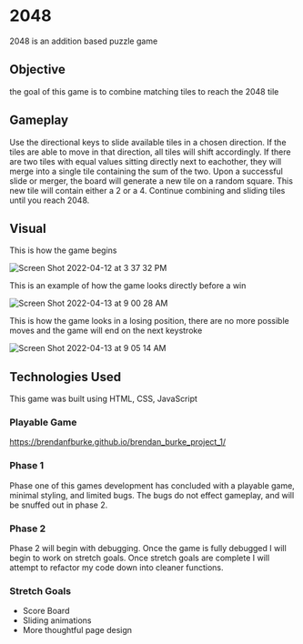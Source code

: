 # 2048

2048 is an addition based puzzle game

## Objective

the goal of this game is to combine matching tiles to reach the 2048 tile

## Gameplay

Use the directional keys to slide available tiles in a chosen direction. If the tiles are able to move in that direction, all tiles will shift accordingly. If there are two tiles with equal values sitting directly next to eachother, they will merge into a single tile containing the sum of the two. Upon a successful slide or merger, the board will generate a new tile on a random square. This new tile will contain either a 2 or a 4. Continue combining and sliding tiles until you reach 2048.

## Visual

This is how the game begins

![Screen Shot 2022-04-12 at 3 37 32 PM](https://user-images.githubusercontent.com/101018068/163042300-c32265db-bcc7-49eb-b794-70c5032d3199.png)

This is an example of how the game looks directly before a win

![Screen Shot 2022-04-13 at 9 00 28 AM](https://user-images.githubusercontent.com/101018068/163186074-f79ce23b-9320-42b6-b675-b5c9ad080a1f.png)

This is how the game looks in a losing position, there are no more possible moves and the game will end on the next keystroke

![Screen Shot 2022-04-13 at 9 05 14 AM](https://user-images.githubusercontent.com/101018068/163186484-89992c9f-4613-4854-9147-7281b51cf6fc.png)




## Technologies Used 

This game was built using HTML, CSS, JavaScript

### Playable Game

https://brendanfburke.github.io/brendan_burke_project_1/


### Phase 1

Phase one of this games development has concluded with a playable game, minimal styling, and limited bugs. The bugs do not effect gameplay, and will be snuffed out in phase 2.

### Phase 2

Phase 2 will begin with debugging. Once the game is fully debugged I will begin to work on stretch goals. Once stretch goals are complete I will attempt to refactor my code down into cleaner functions.

### Stretch Goals

- Score Board
- Sliding animations
- More thoughtful page design

